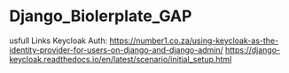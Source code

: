 # Django_Biolerplate_GAP
usfull Links
  Keycloak Auth: https://number1.co.za/using-keycloak-as-the-identity-provider-for-users-on-django-and-django-admin/
                 https://django-keycloak.readthedocs.io/en/latest/scenario/initial_setup.html
